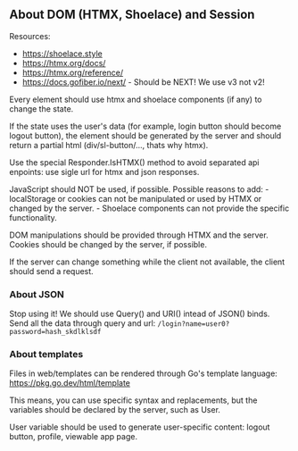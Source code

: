 ## About DOM (HTMX, Shoelace) and Session

Resources:
- https://shoelace.style
- https://htmx.org/docs/
- https://htmx.org/reference/
- https://docs.gofiber.io/next/ - Should be NEXT! We use v3 not v2!

Every element should use htmx and shoelace components (if any) to change the state.

If the state uses the user's data (for example, login button should become logout button),
the element should be generated by the server and should return a partial html (div/sl-button/..., thats why htmx).

Use the special Responder.IsHTMX() method to avoid separated api enpoints: use sigle url for htmx and json responses.

JavaScript should NOT be used, if possible. Possible reasons to add:
    - localStorage or cookies can not be manipulated or used by HTMX or changed by the server.
    - Shoelace components can not provide the specific functionality.

DOM manipulations should be provided through HTMX and the server. Cookies should be changed by the server, if possible.

If the server can change something while the client not available, the client should send a request.

### About JSON

Stop using it! We should use Query() and URI() intead of JSON() binds. Send all the data through query and url: `/login?name=user0?password=hash_skdlklsdf`

### About templates

Files in web/templates can be rendered through Go's template language:
https://pkg.go.dev/html/template

This means, you can use specific syntax and replacements, but the variables should be declared by the server, such as User.

User variable should be used to generate user-specific content: logout button, profile, viewable app page.
